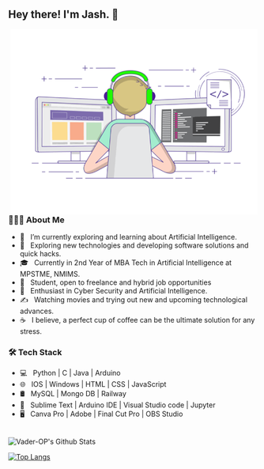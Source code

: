 <h2> Hey there! I'm Jash. 👋</h2>
<img align="right" alt="GIF" src="https://raw.githubusercontent.com/devSouvik/devSouvik/master/gif3.gif" width="500"/>

<h3> 👨🏻‍💻 About Me </h3>

- 🔭 &nbsp; I’m currently exploring and learning about Artificial Intelligence.
- 🤔 &nbsp; Exploring new technologies and developing software solutions and quick hacks.
- 🎓 &nbsp; Currently in 2nd Year of MBA Tech in Artificial Intelligence at MPSTME, NMIMS.
- 💼 &nbsp; Student, open to freelance and hybrid job opportunities
- 🌱 &nbsp; Enthusiast in Cyber Security and Artificial Intelligence.
- ✍️ &nbsp; Watching movies and trying out new and upcoming technological advances.
- ☕ &nbsp; I believe, a perfect cup of coffee can be the ultimate solution for any stress. 

<h3>🛠 Tech Stack</h3>

- 💻 &nbsp; Python | C | Java | Arduino
- 🌐 &nbsp; IOS | Windows | HTML | CSS | JavaScript  
- 🛢 &nbsp; MySQL | Mongo DB | Railway
- 🔧 &nbsp; Sublime Text | Arduino IDE | Visual Studio code | Jupyter
- 🖥 &nbsp; Canva Pro | Adobe | Final Cut Pro | OBS Studio

<br>

<img align="center" src="https://github-readme-stats.vercel.app/api?username=Vader-OP&include_all_commits=true&count_private=true&show_icons=true&line_height=20&title_color=7A7ADB&icon_color=2234AE&text_color=D3D3D3&bg_color=0,000000,130F40" alt="Vader-OP's Github Stats">

</br>

[![Top Langs](https://github-readme-stats.vercel.app/api/top-langs/?username=Vader-OP&layout=compact&text_color=daf7dc&bg_color=151515)](https://github.com/devSouvik/github-readme-stats)
